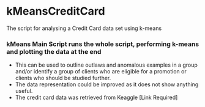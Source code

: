 # kMeansCreditCard
The script for analysing a Credit Card data set using k-means 
### kMeans Main Script runs the whole script, performing k-means and plotting the data at the end
* This can be used to outline outlaws and anomalous examples in a group and/or identify a group of clients who are eligible for a promotion or clients who should be studied further.
* The data representation could be improved as it does not show anything useful.
* The credit card data was retrieved from Keaggle [Link Required] 
